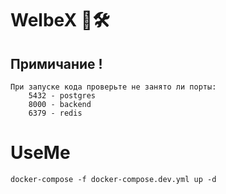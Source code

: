 # WelbeX 👋🛠️

## Примичание !
    При запуске кода проверьте не занято ли порты: 
        5432 - postgres
        8000 - backend
        6379 - redis

# UseMe
```shell
docker-compose -f docker-compose.dev.yml up -d
```
